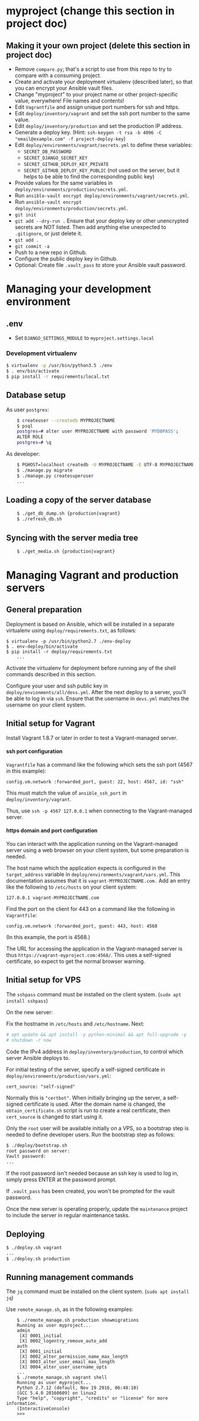 # myproject (change this section in project doc)

## Making it your own project (delete this section in project doc)

* Remove `compare.py`; that's a script to use from this repo to try to compare
  with a consuming project.
* Create and activate your deployment virtualenv (described later), so that
  you can encrypt your Ansible vault files.
* Change "myproject" to your project name or other project-specific value,
  everywhere!  File names and contents!
* Edit `Vagrantfile` and assign unique port numbers for ssh and https.
* Edit `deploy/inventory/vagrant` and set the ssh port number to the same value.
* Edit `deploy/inventory/production` and set the production IP address.
* Generate a deploy key.
  (Hint: `ssh-keygen -t rsa -b 4096 -C "email@example.com" -f project-deploy-key`)
* Edit `deploy/environments/vagrant/secrets.yml` to define these variables:
  * `SECRET_DB_PASSWORD`
  * `SECRET_DJANGO_SECRET_KEY`
  * `SECRET_GITHUB_DEPLOY_KEY_PRIVATE`
  * `SECRET_GITHUB_DEPLOY_KEY_PUBLIC` (not used on the server, but it helps to be
     able to find the corresponding public key)
* Provide values for the same variables in `deploy/environments/production/secrets.yml`.
* Run `ansible-vault encrypt deploy/environments/vagrant/secrets.yml`.
* Run `ansible-vault encrypt deploy/environments/production/secrets.yml`.
* `git init`
* `git add --dry-run .`
  Ensure that your deploy key or other unencrypted secrets are NOT listed.  Then add 
  anything else unexpected to `.gitignore`, or just delete it.
* `git add .`
* `git commit -a`
* Push to a new repo in Github.
* Configure the public deploy key in Github.
* Optional: Create file `.vault_pass` to store your Ansible vault password.

Managing your development environment
=====================================

## .env

* Set `DJANGO_SETTINGS_MODULE` to `myproject.settings.local`

### Development virtualenv

```bash
$ virtualenv -p /usr/bin/python3.5 ./env
$ . env/bin/activate
$ pip install -r requirements/local.txt
```

## Database setup

As user `postgres`:

```bash
    $ createuser --createdb MYPROJECTNAME
    $ psql
    postgres=# alter user MYPROJECTNAME with password 'MYDBPASS';
    ALTER ROLE
    postgres=# \q
```

As developer:
```bash
    $ PGHOST=localhost createdb -U MYPROJECTNAME -E UTF-8 MYPROJECTNAME
    $ ./manage.py migrate
    $ ./manage.py createsuperuser
    ...
```

## Loading a copy of the server database

```bash
    $ ./get_db_dump.sh {production|vagrant}
    $ ./refresh_db.sh
```

## Syncing with the server media tree

```bash
    $ ./get_media.sh {production|vagrant}
```

Managing Vagrant and production servers
=======================================

General preparation
-------------------

Deployment is based on Ansible, which will be installed in a separate virtualenv
using `deploy/requirements.txt`, as follows:

```
$ virtualenv -p /usr/bin/python2.7 ./env-deploy
$ . env-deploy/bin/activate
$ pip install -r deploy/requirements.txt
    ...
```

Activate the virtualenv for deployment before running any of the shell commands
described in this section.

Configure your user and ssh public key in `deploy/envionments/all/devs.yml`.  After the next
deploy to a server, you'll be able to log in via `ssh`.  Ensure that the
username in `devs.yml` matches the username on your client system.

Initial setup for Vagrant
-------------------------

Install Vagrant 1.8.7 or later in order to test a Vagrant-managed server.

#### ssh port configuration

`Vagrantfile` has a command like the following which sets the ssh port
(4567 in this example):

```
config.vm.network :forwarded_port, guest: 22, host: 4567, id: "ssh"
```

This must match the value of `ansible_ssh_port` in `deploy/inventory/vagrant`.

Thus, use `ssh -p 4567 127.0.0.1` when connecting to the Vagrant-managed
server.

#### https domain and port configuration

You can interact with the application running on the Vagrant-managed server
using a web browser on your client system, but some preparation is needed.

The host name which the application expects is configured in the
`target_address` variable in `deploy/environments/vagrant/vars.yml`.  This
documentation assumes that it is `vagrant-MYPROJECTNAME.com.`  Add an entry like
the following to `/etc/hosts` on your client system:

```
127.0.0.1 vagrant-MYPROJECTNAME.com
```

Find the port on the client for 443 on a command like the following in
`Vagrantfile`:

```
config.vm.network :forwarded_port, guest: 443, host: 4568
```

(In this example, the port is 4568.)

The URL for accessing the application in the Vagrant-managed server is
thus `https://vagrant-myproject.com:4568/`.  This uses a self-signed certificate,
so expect to get the normal browser warning.

Initial setup for VPS
---------------------

The `sshpass` command must be installed on the client system.
(`sudo apt install sshpass`)

On the new server:

Fix the hostname in `/etc/hosts` and `/etc/hostname`.  Next:

```bash
# apt update && apt install -y python-minimal && apt full-upgrade -y
# shutdown -r now
```

Code the IPv4 address in `deploy/inventory/production`, to control which server
Ansible deploys to.

For initial testing of the server, specify a self-signed certificate in
`deploy/environments/production/vars.yml`:

```
cert_source: "self-signed"
```

Normally this is `"certbot"`.  When initially bringing up the server, a
self-signed certificate is used.  After the domain name is changed, the
`obtain_certificate.sh` script is run to create a real certificate, then
`cert_source` is changed to start using it.

Only the `root` user will be available initially on a VPS, so a bootstrap step
is needed to define developer users.  Run the bootstrap step as follows:

```bash
$ ./deploy/bootstrap.sh
root password on server:
Vault password:
...
```

If the root password isn't needed because an ssh key is used to log in,
simply press ENTER at the password prompt.

If `.vault_pass` has been created, you won't be prompted for the vault
password.

Once the new server is operating properly, update the `maintenance` project
to include the server in regular maintenance tasks.

Deploying
---------

```bash
$ ./deploy.sh vagrant
...
$ ./deploy.sh production
```

Running management commands
---------------------------

The `jq` command must be installed on the client system.  (`sudo apt install jq`)

Use ``remote_manage.sh``, as in the following examples:

```
    $ ./remote_manage.sh production showmigrations
    Running as user myproject...
    admin
     [X] 0001_initial
     [X] 0002_logentry_remove_auto_add
    auth
     [X] 0001_initial
     [X] 0002_alter_permission_name_max_length
     [X] 0003_alter_user_email_max_length
     [X] 0004_alter_user_username_opts
    ...
    $ ./remote_manage.sh vagrant shell
    Running as user myproject...
    Python 2.7.12 (default, Nov 19 2016, 06:48:10)
    [GCC 5.4.0 20160609] on linux2
    Type "help", "copyright", "credits" or "license" for more information.
    (InteractiveConsole)
    >>>
```
